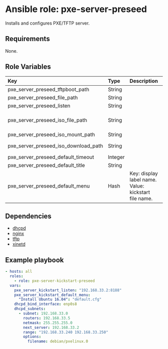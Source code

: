 # Ansible role: pxe-server-preseed
Installs and configures PXE/TFTP server.

## Requirements
None.

## Role Variables
|Key|Type|Description|Default|
|:--|:---|:----------|:------|
|pxe_server_preseed_tftpboot_path|String||/var/lib/tftpboot/debian|
|pxe_server_preseed_file_path|String||/var/www/html/preseed|
|pxe_server_preseed_listen|String||127.0.0.1:8188|
|pxe_server_preseed_iso_file_path|String||{{ pxe_server_preseed_tftpboot_path }}/ubuntu-16.04.iso|
|pxe_server_preseed_iso_mount_path|String||/var/www/html/ubuntu-16.04|
|pxe_server_preseed_iso_download_path|String||[ubuntu-16.04.1-server-amd64.iso](http://ftp.riken.jp/Linux/ubuntu-releases/16.04.1/ubuntu-16.04.1-server-amd64.iso)|
|pxe_server_preseed_default_timeout|Integer||300|
|pxe_server_preseed_default_title|String||Debian PXE Boot Menu|
|pxe_server_preseed_default_menu|Hash|Key: display label name. Value: kickstart file name.|{}|

## Dependencies
- [dhcpd](https://github.com/shomatan/ansible-dhcpd.git)
- [nginx](https://github.com/shomatan/ansible-nginx.git)
- [tftp](https://github.com/shomatan/ansible-tftp.git)
- [xinetd](https://github.com/shomatan/ansible-xinetd.git)

## Example playbook

```yaml
- hosts: all
  roles:
    - role: pxe-server-kickstart-preseed
  vars:
    pxe_server_kickstart_listen: "192.168.33.2:8188"
    pxe_server_kickstart_default_menu:
      "Install Ubuntu 16.04": "default.cfg"
    dhcpd_bind_interface: enp0s8
    dhcpd_subnets:
      - subnet: 192.168.33.0
        routers: 192.168.33.5
        netmask: 255.255.255.0
        next_server: 192.168.33.2
        range: "192.168.33.240 192.168.33.250"
        options:
          filename: debian/pxelinux.0
```
